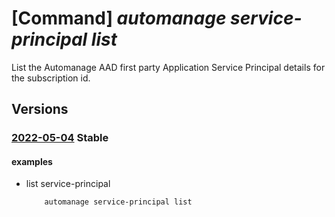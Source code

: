 # [Command] _automanage service-principal list_

List the Automanage AAD first party Application Service Principal details for the subscription id.

## Versions

### [2022-05-04](/Resources/mgmt-plane/L3N1YnNjcmlwdGlvbnMve30vcHJvdmlkZXJzL21pY3Jvc29mdC5hdXRvbWFuYWdlL3NlcnZpY2VwcmluY2lwYWxz/2022-05-04.xml) **Stable**

<!-- mgmt-plane /subscriptions/{}/providers/microsoft.automanage/serviceprincipals 2022-05-04 -->

#### examples

- list service-principal
    ```bash
        automanage service-principal list
    ```
